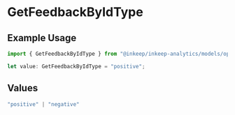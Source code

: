 # GetFeedbackByIdType

## Example Usage

```typescript
import { GetFeedbackByIdType } from "@inkeep/inkeep-analytics/models/operations";

let value: GetFeedbackByIdType = "positive";
```

## Values

```typescript
"positive" | "negative"
```